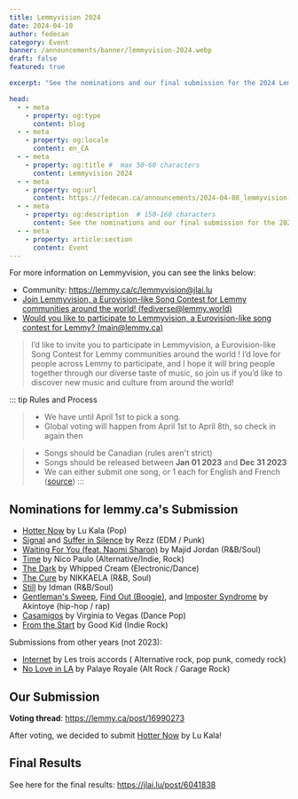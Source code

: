 ```yaml
---
title: Lemmyvision 2024
date: 2024-04-10
author: fedecan
category: Event
banner: /announcements/banner/lemmyvision-2024.webp
draft: false
featured: true

excerpt: "See the nominations and our final submission for the 2024 Lemmyvision event."

head:
  - - meta
    - property: og:type
      content: blog
  - - meta
    - property: og:locale
      content: en_CA
  - - meta
    - property: og:title #  max 50-60 characters
      content: Lemmyvision 2024
  - - meta
    - property: og:url
      content: https://fedecan.ca/announcements/2024-04-08_lemmyvision-2024
  - - meta
    - property: og:description  # 150-160 characters
      content: See the nominations and our final submission for the 2024 Lemmyvision event.
  - - meta
    - property: article:section
      content: Event
---
```


<BlogPostHeader 
  returnLink="/announcements"
  returnText="Back to Announcements"
/>

For more information on Lemmyvision, you can see the links below:

- Community: https://lemmy.ca/c/lemmyvision@jlai.lu
- [Join Lemmyvision, a Eurovision-like Song Contest for Lemmy communities around the world! (fediverse@lemmy.world)](https://lemmy.ca/post/16723167)
- [Would you like to participate to Lemmyvision, a Eurovision-like song contest for Lemmy? (main@lemmy.ca)](https://lemmy.ca/post/16727996)

> I’d like to invite you to participate in Lemmyvision, a Eurovision-like Song Contest for Lemmy communities around the world ! I’d love for people across Lemmy to participate, and I hope it will bring people together through our diverse taste of music, so join us if you’d like to discover new music and culture from around the world!

::: tip Rules and Process

> - We have until April 1st to pick a song. 
> - Global voting will happen from April 1st to April 8th, so check in again then

> - Songs should be Canadian (rules aren't strict)
> - Songs should be released between **Jan 01 2023** and **Dec 31 2023**
> - We can either submit one song, or 1 each for English and French ([source](https://lemmy.ca/post/16727996))
:::

## Nominations for lemmy.ca's Submission

- [Hotter Now](https://www.youtube.com/watch?v=NN3WVCz-5Bc) by Lu Kala (Pop)
- [Signal](https://www.youtube.com/watch?v=OArbnoeuYng) and [Suffer in Silence](https://www.youtube.com/watch?v=Au7ux-5Opnk) by Rezz (EDM / Punk)
- [Waiting For You (feat. Naomi Sharon)](https://www.youtube.com/watch?v=KOyr8DpySe8) by Majid Jordan (R&B/Soul)
- [Time](https://www.youtube.com/watch?v=AmhwACsTqvI) by Nico Paulo (Alternative/Indie, Rock)
- [The Dark](https://www.youtube.com/watch?v=xoNEReDC0SU) by Whipped Cream (Electronic/Dance)
- [The Cure](https://www.youtube.com/watch?v=3bDowIvwbR8) by NIKKAELA (R&B, Soul)
- [Still](https://www.youtube.com/watch?v=a-osrYvCgoE) by Idman (R&B/Soul)
- [Gentleman's Sweep](https://www.youtube.com/watch?v=1F2_z2_5LBk), [Find Out (Boogie)](https://www.youtube.com/watch?v=34l5s_dBNcw), and [Imposter Syndrome](https://www.youtube.com/watch?v=NgjjnDu0Fno) by Akintoye (hip-hop / rap)
- [Casamigos](https://www.youtube.com/watch?v=AwjluJ-5BWQ) by Virginia to Vegas (Dance Pop)
- [From the Start](https://www.youtube.com/watch?v=kq2BCYAKDNc) by Good Kid (Indie Rock)

Submissions from other years (not 2023):

- [Internet](https://youtu.be/vIAYCdyl87g?si=EGMHPGG9PKlHmuxu) by Les trois accords (	Alternative rock, pop punk, comedy rock)
- [No Love in LA](https://www.youtube.com/watch?v=qePhiiz7dtc) by Palaye Royale (Alt Rock / Garage Rock)

## Our Submission

**Voting thread**: https://lemmy.ca/post/16990273

After voting, we decided to submit [Hotter Now](https://www.youtube.com/watch?v=NN3WVCz-5Bc) by Lu Kala!

## Final Results

See here for the final results: https://jlai.lu/post/6041838